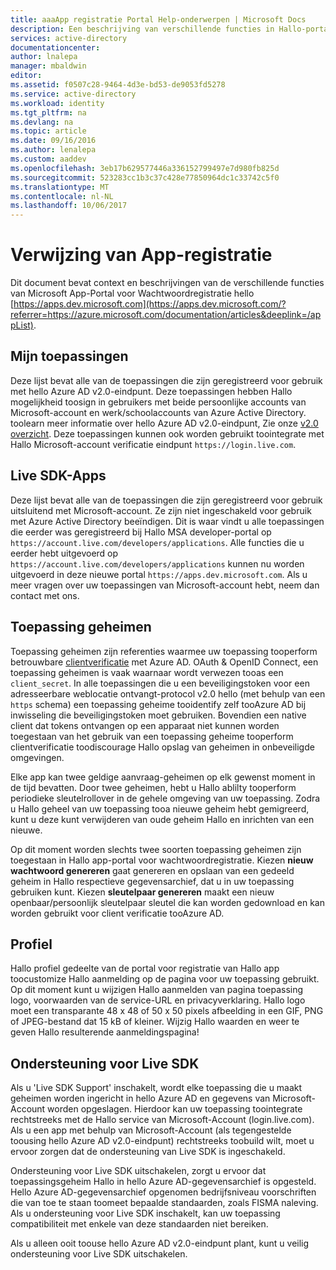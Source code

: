 ```yaml
---
title: aaaApp registratie Portal Help-onderwerpen | Microsoft Docs
description: Een beschrijving van verschillende functies in Hallo-portal voor registratie van Microsoft-app.
services: active-directory
documentationcenter: 
author: lnalepa
manager: mbaldwin
editor: 
ms.assetid: f0507c28-9464-4d3e-bd53-de9053fd5278
ms.service: active-directory
ms.workload: identity
ms.tgt_pltfrm: na
ms.devlang: na
ms.topic: article
ms.date: 09/16/2016
ms.author: lenalepa
ms.custom: aaddev
ms.openlocfilehash: 3eb17b629577446a336152799497e7d980fb825d
ms.sourcegitcommit: 523283cc1b3c37c428e77850964dc1c33742c5f0
ms.translationtype: MT
ms.contentlocale: nl-NL
ms.lasthandoff: 10/06/2017
---
```

# <a name="app-registration-reference"></a>Verwijzing van App-registratie
Dit document bevat context en beschrijvingen van de verschillende functies van Microsoft App-Portal voor Wachtwoordregistratie hello [https://apps.dev.microsoft.com](https://apps.dev.microsoft.com/?referrer=https://azure.microsoft.com/documentation/articles&deeplink=/appList).

## <a name="my-applications"></a>Mijn toepassingen
Deze lijst bevat alle van de toepassingen die zijn geregistreerd voor gebruik met hello Azure AD v2.0-eindpunt.  Deze toepassingen hebben Hallo mogelijkheid toosign in gebruikers met beide persoonlijke accounts van Microsoft-account en werk/schoolaccounts van Azure Active Directory.  toolearn meer informatie over hello Azure AD v2.0-eindpunt, Zie onze [v2.0 overzicht](active-directory-appmodel-v2-overview.md).  Deze toepassingen kunnen ook worden gebruikt toointegrate met Hallo Microsoft-account verificatie eindpunt `https://login.live.com`.

## <a name="live-sdk-applications"></a>Live SDK-Apps
Deze lijst bevat alle van de toepassingen die zijn geregistreerd voor gebruik uitsluitend met Microsoft-account.  Ze zijn niet ingeschakeld voor gebruik met Azure Active Directory beeïndigen.  Dit is waar vindt u alle toepassingen die eerder was geregistreerd bij Hallo MSA developer-portal op `https://account.live.com/developers/applications`.  Alle functies die u eerder hebt uitgevoerd op `https://account.live.com/developers/applications` kunnen nu worden uitgevoerd in deze nieuwe portal `https://apps.dev.microsoft.com`.  Als u meer vragen over uw toepassingen van Microsoft-account hebt, neem dan contact met ons.

## <a name="application-secrets"></a>Toepassing geheimen
Toepassing geheimen zijn referenties waarmee uw toepassing tooperform betrouwbare [clientverificatie](http://tools.ietf.org/html/rfc6749#section-2.3) met Azure AD.  OAuth & OpenID Connect, een toepassing geheimen is vaak waarnaar wordt verwezen tooas een `client_secret`.  In alle toepassingen die u een beveiligingstoken voor een adresseerbare weblocatie ontvangt-protocol v2.0 hello (met behulp van een `https` schema) een toepassing geheime tooidentify zelf tooAzure AD bij inwisseling die beveiligingstoken moet gebruiken.  Bovendien een native client dat tokens ontvangen op een apparaat niet kunnen worden toegestaan van het gebruik van een toepassing geheime tooperform clientverificatie toodiscourage Hallo opslag van geheimen in onbeveiligde omgevingen.

Elke app kan twee geldige aanvraag-geheimen op elk gewenst moment in de tijd bevatten.  Door twee geheimen, hebt u Hallo ablilty tooperform periodieke sleutelrollover in de gehele omgeving van uw toepassing.  Zodra u Hallo geheel van uw toepassing tooa nieuwe geheim hebt gemigreerd, kunt u deze kunt verwijderen van oude geheim Hallo en inrichten van een nieuwe.

Op dit moment worden slechts twee soorten toepassing geheimen zijn toegestaan in Hallo app-portal voor wachtwoordregistratie.  Kiezen **nieuw wachtwoord genereren** gaat genereren en opslaan van een gedeeld geheim in Hallo respectieve gegevensarchief, dat u in uw toepassing gebruiken kunt.  Kiezen **sleutelpaar genereren** maakt een nieuw openbaar/persoonlijk sleutelpaar sleutel die kan worden gedownload en kan worden gebruikt voor client verificatie tooAzure AD.

## <a name="profile"></a>Profiel
Hallo profiel gedeelte van de portal voor registratie van Hallo app toocustomize Hallo aanmelding op de pagina voor uw toepassing gebruikt.  Op dit moment kunt u wijzigen Hallo aanmelden van pagina toepassing logo, voorwaarden van de service-URL en privacyverklaring.  Hallo logo moet een transparante 48 x 48 of 50 x 50 pixels afbeelding in een GIF, PNG of JPEG-bestand dat 15 kB of kleiner.  Wijzig Hallo waarden en weer te geven Hallo resulterende aanmeldingspagina!

## <a name="live-sdk-support"></a>Ondersteuning voor Live SDK
Als u 'Live SDK Support' inschakelt, wordt elke toepassing die u maakt geheimen worden ingericht in hello Azure AD en gegevens van Microsoft-Account worden opgeslagen.  Hierdoor kan uw toepassing toointegrate rechtstreeks met de Hallo service van Microsoft-Account (login.live.com).  Als u een app met behulp van Microsoft-Account (als tegengestelde toousing hello Azure AD v2.0-eindpunt) rechtstreeks toobuild wilt, moet u ervoor zorgen dat de ondersteuning van Live SDK is ingeschakeld.

Ondersteuning voor Live SDK uitschakelen, zorgt u ervoor dat toepassingsgeheim Hallo in hello Azure AD-gegevensarchief is opgesteld.  Hello Azure AD-gegevensarchief opgenomen bedrijfsniveau voorschriften die van toe te staan toomeet bepaalde standaarden, zoals FISMA naleving.  Als u ondersteuning voor Live SDK inschakelt, kan uw toepassing compatibiliteit met enkele van deze standaarden niet bereiken.

Als u alleen ooit toouse hello Azure AD v2.0-eindpunt plant, kunt u veilig ondersteuning voor Live SDK uitschakelen.

